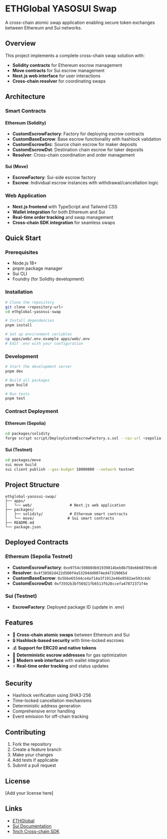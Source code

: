 # ETHGlobal YASOSUI Swap

A cross-chain atomic swap application enabling secure token exchanges between Ethereum and Sui networks.

## Overview

This project implements a complete cross-chain swap solution with:
- **Solidity contracts** for Ethereum escrow management
- **Move contracts** for Sui escrow management  
- **Next.js web interface** for user interactions
- **Cross-chain resolver** for coordinating swaps

## Architecture

### Smart Contracts

#### Ethereum (Solidity)
- **CustomEscrowFactory**: Factory for deploying escrow contracts
- **CustomBaseEscrow**: Base escrow functionality with hashlock validation
- **CustomEscrowSrc**: Source chain escrow for maker deposits
- **CustomEscrowDst**: Destination chain escrow for taker deposits
- **Resolver**: Cross-chain coordination and order management

#### Sui (Move)
- **EscrowFactory**: Sui-side escrow factory
- **Escrow**: Individual escrow instances with withdrawal/cancellation logic

### Web Application
- **Next.js frontend** with TypeScript and Tailwind CSS
- **Wallet integration** for both Ethereum and Sui
- **Real-time order tracking** and swap management
- **Cross-chain SDK integration** for seamless swaps

## Quick Start

### Prerequisites
- Node.js 18+
- pnpm package manager
- Sui CLI
- Foundry (for Solidity development)

### Installation

```bash
# Clone the repository
git clone <repository-url>
cd ethglobal-yasosui-swap

# Install dependencies
pnpm install

# Set up environment variables
cp apps/web/.env.example apps/web/.env
# Edit .env with your configuration
```

### Development

```bash
# Start the development server
pnpm dev

# Build all packages
pnpm build

# Run tests
pnpm test
```

### Contract Deployment

#### Ethereum (Sepolia)
```bash
cd packages/solidity
forge script script/DeployCustomEscrowFactory.s.sol --rpc-url <sepolia-rpc> --private-key <your-key>
```

#### Sui (Testnet)
```bash
cd packages/move
sui move build
sui client publish --gas-budget 10000000 --network testnet
```

## Project Structure

```
ethglobal-yasosui-swap/
├── apps/
│   └── web/                 # Next.js web application
├── packages/
│   ├── solidity/            # Ethereum smart contracts
│   └── move/               # Sui smart contracts
├── README.md
└── package.json
```

## Deployed Contracts

### Ethereum (Sepolia Testnet)
- **CustomEscrowFactory**: `0xe9754c50880db91939814beb8b758e6b68709cd0`
- **Resolver**: `0x4f38502d422d500f4a53294dd0074ed47319065d`
- **CustomBaseEscrow**: `0x5bbe65544ce4af14a3f1912e46e8502ae593c4dc`
- **CustomEscrowDst**: `0xf3592b3bf56921fb6513fb28ccefa47872371f4e`

### Sui (Testnet)
- **EscrowFactory**: Deployed package ID (update in .env)

## Features

- 🔄 **Cross-chain atomic swaps** between Ethereum and Sui
- 🔒 **Hashlock-based security** with time-locked escrows
- 💰 **Support for ERC20 and native tokens**
- 🎯 **Deterministic escrow addresses** for gas optimization
- 📱 **Modern web interface** with wallet integration
- ⚡ **Real-time order tracking** and status updates

## Security

- Hashlock verification using SHA3-256
- Time-locked cancellation mechanisms
- Deterministic address generation
- Comprehensive error handling
- Event emission for off-chain tracking

## Contributing

1. Fork the repository
2. Create a feature branch
3. Make your changes
4. Add tests if applicable
5. Submit a pull request

## License

[Add your license here]

## Links

- [ETHGlobal](https://ethglobal.com/)
- [Sui Documentation](https://docs.sui.io/)
- [1inch Cross-chain SDK](https://github.com/1inch/cross-chain-sdk)
